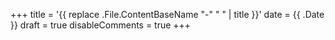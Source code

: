 +++
title = '{{ replace .File.ContentBaseName "-" " " | title }}'
date = {{ .Date }}
draft = true
disableComments = true
+++
